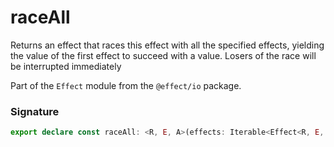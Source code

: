 # raceAll

Returns an effect that races this effect with all the specified effects,
yielding the value of the first effect to succeed with a value. Losers of
the race will be interrupted immediately

Part of the `Effect` module from the `@effect/io` package.

### Signature

```typescript
export declare const raceAll: <R, E, A>(effects: Iterable<Effect<R, E, A>>) => Effect<R, E, A>
```
